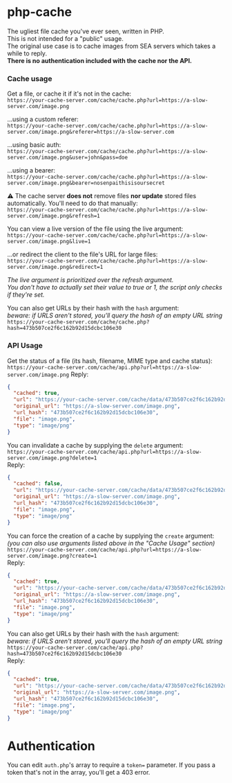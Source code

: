 # php-cache
The ugliest file cache you've ever seen, written in PHP.  
This is not intended for a "public" usage.  
The original use case is to cache images from SEA servers which takes a while to reply.  
**There is no authentication included with the cache nor the API.**

### Cache usage
Get a file, or cache it if it's not in the cache:  
``https://your-cache-server.com/cache/cache.php?url=https://a-slow-server.com/image.png``

...using a custom referer:  
``https://your-cache-server.com/cache/cache.php?url=https://a-slow-server.com/image.png&referer=https://a-slow-server.com``

...using basic auth:  
``https://your-cache-server.com/cache/cache.php?url=https://a-slow-server.com/image.png&user=john&pass=doe``

...using a bearer:  
``https://your-cache-server.com/cache/cache.php?url=https://a-slow-server.com/image.png&bearer=nosenpaithisisoursecret``

⚠️ The cache server **does not** remove files **nor update** stored files automatically. You'll need to do that manually:  
``https://your-cache-server.com/cache/cache.php?url=https://a-slow-server.com/image.png&refresh=1``

You can view a live version of the file using the live argument:  
``https://your-cache-server.com/cache/cache.php?url=https://a-slow-server.com/image.png&live=1``

...or redirect the client to the file's URL for large files:  
``https://your-cache-server.com/cache/cache.php?url=https://a-slow-server.com/image.png&redirect=1``

*The live argument is prioritized over the refresh argument.  
You don't have to actually set their value to true or 1, the script only checks if they're set.*

You can also get URLs by their hash with the ``hash`` argument:  
*beware: if URLS aren't stored, you'll query the hash of an empty URL string*
``https://your-cache-server.com/cache/cache.php?hash=473b507ce2f6c162b92d15dcbc106e30``

### API Usage
Get the status of a file (its hash, filename, MIME type and cache status):  
``https://your-cache-server.com/cache/api.php?url=https://a-slow-server.com/image.png``
Reply:
````json
{
  "cached": true,
  "url": "https://your-cache-server.com/cache/data/473b507ce2f6c162b92d15dcbc106e30/image.png",
  "original_url": "https://a-slow-server.com/image.png",
  "url_hash": "473b507ce2f6c162b92d15dcbc106e30",
  "file": "image.png",
  "type": "image/png"
}
````

You can invalidate a cache by supplying the ``delete`` argument:  
``https://your-cache-server.com/cache/api.php?url=https://a-slow-server.com/image.png?delete=1``  
Reply:
````json
{
  "cached": false,
  "url": "https://your-cache-server.com/cache/data/473b507ce2f6c162b92d15dcbc106e30/image.png",
  "original_url": "https://a-slow-server.com/image.png",
  "url_hash": "473b507ce2f6c162b92d15dcbc106e30",
  "file": "image.png",
  "type": "image/png"
}
````

You can force the creation of a cache by supplying the ``create`` argument:  
*(you can also use arguments listed above in the "Cache Usage" section)*  
``https://your-cache-server.com/cache/api.php?url=https://a-slow-server.com/image.png?create=1``  
Reply:
````json
{
  "cached": true,
  "url": "https://your-cache-server.com/cache/data/473b507ce2f6c162b92d15dcbc106e30/image.png",
  "original_url": "https://a-slow-server.com/image.png",
  "url_hash": "473b507ce2f6c162b92d15dcbc106e30",
  "file": "image.png",
  "type": "image/png"
}
````

You can also get URLs by their hash with the ``hash`` argument:  
*beware: if URLS aren't stored, you'll query the hash of an empty URL string*
``https://your-cache-server.com/cache/api.php?hash=473b507ce2f6c162b92d15dcbc106e30``  
Reply:
````json
{
  "cached": true,
  "url": "https://your-cache-server.com/cache/data/473b507ce2f6c162b92d15dcbc106e30/image.png",
  "original_url": "https://a-slow-server.com/image.png",
  "url_hash": "473b507ce2f6c162b92d15dcbc106e30",
  "file": "image.png",
  "type": "image/png"
}
````

# Authentication
You can edit ``auth.php``'s array to require a ``token=`` parameter.
If you pass a token that's not in the array, you'll get a 403 error.
